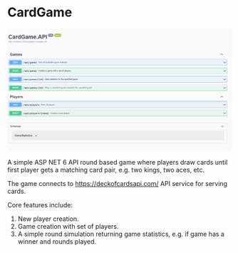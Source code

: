 # CardGame

![image sample](./img/sample.png)

A simple ASP NET 6 API round based game where players draw cards until first player gets a matching card pair, e.g. two kings, two aces, etc.

The game connects to https://deckofcardsapi.com/ API service for serving cards.

Core features include:
1. New player creation.
2. Game creation with set of players.
3. A simple round simulation returning game statistics, e.g. if game has a winner and rounds played.